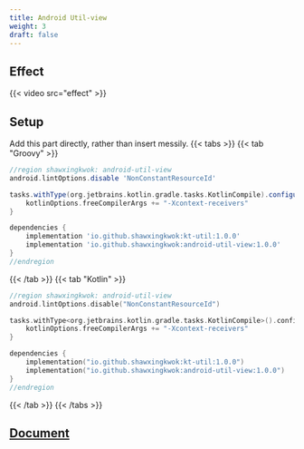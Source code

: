 ```yaml
---
title: Android Util-view
weight: 3
draft: false
---
```


## Effect
{{< video src="effect" >}} 

## Setup
Add this part directly, rather than insert messily.
{{< tabs >}}
{{< tab "Groovy" >}}

```groovy
//region shawxingkwok: android-util-view
android.lintOptions.disable 'NonConstantResourceId'

tasks.withType(org.jetbrains.kotlin.gradle.tasks.KotlinCompile).configureEach{
    kotlinOptions.freeCompilerArgs += "-Xcontext-receivers"
}

dependencies {
    implementation 'io.github.shawxingkwok:kt-util:1.0.0'
    implementation 'io.github.shawxingkwok:android-util-view:1.0.0'
}
//endregion
```
{{< /tab >}}
{{< tab "Kotlin" >}}

```kotlin
//region shawxingkwok: android-util-view
android.lintOptions.disable("NonConstantResourceId")

tasks.withType<org.jetbrains.kotlin.gradle.tasks.KotlinCompile>().configureEach {
    kotlinOptions.freeCompilerArgs += "-Xcontext-receivers"
}

dependencies {
    implementation("io.github.shawxingkwok:kt-util:1.0.0")
    implementation("io.github.shawxingkwok:android-util-view:1.0.0")
}
//endregion
```
{{< /tab >}}
{{< /tabs >}}

## [Document](html/view/pers.shawxingkwok.androidutil.view/)